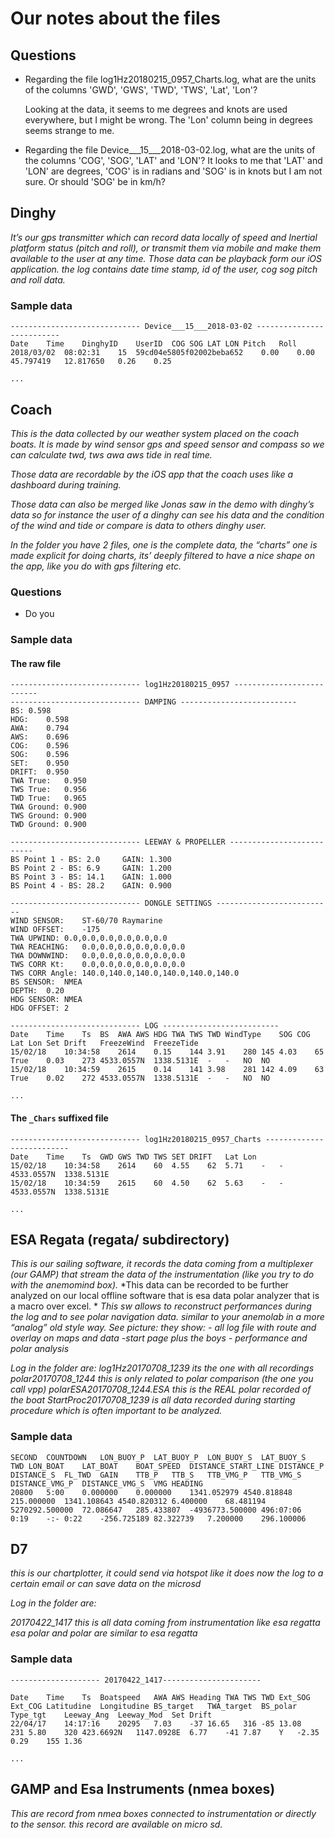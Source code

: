 # Our notes about the files

## Questions
  
  * Regarding the file log1Hz20180215_0957_Charts.log,
    what are the units of the columns 'GWD', 'GWS', 'TWD', 
    'TWS', 'Lat', 'Lon'?

    Looking at the data, it seems to me degrees and knots are used
    everywhere, but I might be wrong. The 'Lon' column being in 
    degrees seems strange to me.

  * Regarding the file Device___15___2018-03-02.log, what are the units
    of the columns 'COG', 'SOG', 'LAT' and 'LON'? It looks to me that
    'LAT' and 'LON' are degrees, 'COG' is in radians and 'SOG' is in knots
    but I am not sure. Or should 'SOG' be in km/h?
    

        




## Dinghy

*It’s our gps transmitter which can record data locally of speed and Inertial platform status (pitch and roll), or transmit them via mobile and make them available to the user at any time. Those data can be playback form our iOS application.
the log contains date time stamp, id of the user, cog sog pitch and roll data.*

### Sample data
```
----------------------------- Device___15___2018-03-02 --------------------------
Date	Time	DinghyID	UserID	COG	SOG	LAT	LON	Pitch	Roll
2018/03/02	08:02:31	15	59cd04e5805f02002beba652	0.00	0.00	45.797419	12.817650	0.26	0.25

...
```

## Coach
*This is the data collected by our weather system placed on the coach boats. It is made by wind sensor gps and speed sensor and compass so we can calculate twd, tws awa aws tide in real time.*

*Those data are recordable by the iOS app that the coach uses like a dashboard during training.*

*Those data can also be merged like Jonas saw in the demo with dinghy’s data so for instance the user of a dinghy can see his data and the condition of the wind and tide or compare is data to others dinghy user.*

*In the folder you have 2 files, one is the complete data, the “charts” one is made explicit for doing charts, its’ deeply filtered to have a nice shape on the app, like you do with gps filtering etc.*


### Questions

  * Do you 

### Sample data

#### The raw file
```
----------------------------- log1Hz20180215_0957 --------------------------
----------------------------- DAMPING --------------------------
BS:	0.598
HDG:	0.598
AWA:	0.794
AWS:	0.696
COG:	0.596
SOG:	0.596
SET:	0.950
DRIFT:	0.950
TWA True:	0.950
TWS True:	0.956
TWD True:	0.965
TWA Ground:	0.900
TWS Ground:	0.900
TWD Ground:	0.900

----------------------------- LEEWAY & PROPELLER --------------------------
BS Point 1 - BS: 2.0	 GAIN: 1.300
BS Point 2 - BS: 6.9	 GAIN: 1.200
BS Point 3 - BS: 14.1	 GAIN: 1.000
BS Point 4 - BS: 28.2	 GAIN: 0.900

----------------------------- DONGLE SETTINGS --------------------------
WIND SENSOR:	ST-60/70 Raymarine
WIND OFFSET:	-175
TWA UPWIND:	0.0,0.0,0.0,0.0,0.0,0.0
TWA REACHING:	0.0,0.0,0.0,0.0,0.0,0.0
TWA DOWNWIND:	0.0,0.0,0.0,0.0,0.0,0.0
TWS CORR Kt:	0.0,0.0,0.0,0.0,0.0,0.0
TWS CORR Angle:	140.0,140.0,140.0,140.0,140.0,140.0
BS SENSOR:	NMEA
DEPTH:	0.20
HDG SENSOR:	NMEA
HDG OFFSET:	2

----------------------------- LOG --------------------------
Date	Time	Ts	BS	AWA	AWS	HDG	TWA	TWS	TWD	WindType	SOG	COG	Lat	Lon	Set	Drift	FreezeWind	FreezeTide
15/02/18	10:34:58	2614	0.15	144	3.91	280	145	4.03	65	True	0.03	273	4533.0557N	1338.5131E	-	-	NO	NO
15/02/18	10:34:59	2615	0.14	141	3.98	281	142	4.09	63	True	0.02	272	4533.0557N	1338.5131E	-	-	NO	NO

...
```

#### The ```_Chars``` suffixed file
```
----------------------------- log1Hz20180215_0957_Charts --------------------------
Date	Time	Ts	GWD	GWS	TWD	TWS	SET	DRIFT	Lat	Lon
15/02/18	10:34:58	2614	60	4.55	62	5.71	-	-	4533.0557N	1338.5131E
15/02/18	10:34:59	2615	60	4.50	62	5.63	-	-	4533.0557N	1338.5131E

...
```


## ESA Regata (regata/ subdirectory)

*This is our sailing software, it records the data coming from a multiplexer (our GAMP) that stream the data of the instrumentation (like you try to do with the anemomind box).*
*This data can be recorded to be further analyzed on our local offline software that is esa data polar analyzer that is a macro over excel. *
*This sw allows to reconstruct performances during the log and to see polar navigation data. similar to your anemolab in a more “analog” old style way.*
*See picture: they show:*
*- all log file with route and overlay on maps and data*
*-start page plus the boys*
*- performance and polar analysis*

*Log in the folder are:
log1Hz20170708_1239 its the one with all recordings
polar20170708_1244 this is only related to polar comparison (the one you call vpp)
polarESA20170708_1244.ESA this is the REAL polar recorded of the boat
StartProc20170708_1239 is all data recorded during starting procedure which is often important to be analyzed.*


### Sample data
```
SECOND	COUNTDOWN	LON_BUOY_P	LAT_BUOY_P	LON_BUOY_S	LAT_BUOY_S	TWD	LON_BOAT	LAT_BOAT	BOAT_SPEED	DISTANCE_START_LINE	DISTANCE_P	DISTANCE_S	FL_TWD	GAIN	TTB_P	TTB_S	TTB_VMG_P	TTB_VMG_S	DISTANCE_VMG_P	DISTANCE_VMG_S	VMG	HEADING
20800	5:00	0.000000	0.000000	1341.052979	4540.818848	215.000000	1341.108643	4540.820312	6.400000	68.481194	5270292.500000	72.086647	285.433807	-4936773.500000	496:07:06	0:19	-:-	0:22	-256.725189	82.322739	7.200000	296.100006
```

## D7

*this is our chartplotter, it could send via hotspot like it does now the log to a certain email or can save data on the microsd*

*Log in the folder are:*

*20170422_1417 this is all data coming from instrumentation like esa regatta
esa polar and polar are similar to esa regatta*

### Sample data
```
-------------------- 20170422_1417----------------------

Date	Time	Ts	Boatspeed	AWA	AWS	Heading	TWA	TWS	TWD	Ext_SOG	Ext_COG	Latitudine	Longitudine	BS_target	TWA_target	BS_polar	Type_tgt	Leeway_Ang	Leeway_Mod	Set	Drift
22/04/17	14:17:16	20295	7.03	-37	16.65	316	-85	13.08	231	5.80	320	423.6692N	1147.0928E	6.77	-41	7.87	Y	-2.35	0.29	155	1.36	

...
```

## GAMP and Esa Instruments (nmea boxes)

*This are record from nmea boxes connected to instrumentation or directly to the sensor. this record are available on micro sd.*
